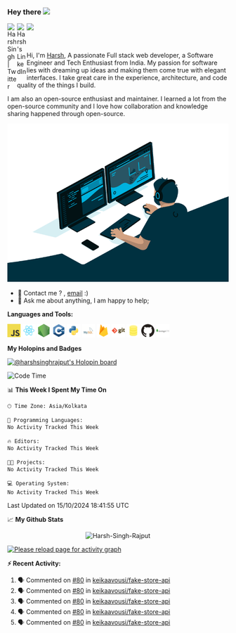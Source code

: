 ### Hey there <img src="https://media.giphy.com/media/hvRJCLFzcasrR4ia7z/giphy.gif" width="25px">
<a href="https://twitter.com/Harsh7902">
  <img align="left" alt="Harsh Singh | Twitter" width="22px" src="https://raw.githubusercontent.com/peterthehan/peterthehan/main/assets/twitter.svg" />
</a>
<a href="https://www.linkedin.com/in/harshsinghrajput/">
  <img align="left" alt="Harsh's LinkedIn" width="22px" src="https://raw.githubusercontent.com/peterthehan/peterthehan/master/assets/linkedin.svg" />
</a>

![](https://visitor-badge.glitch.me/badge?page_id=Harsh-Singh-Rajput.Harsh-Singh-Rajput)

<br />

Hi, I'm [Harsh](https://twitter.com/Harsh7902), A passionate Full stack web developer, a Software Engineer and Tech Enthusiast from India. My passion for software lies with dreaming up ideas and making them come true with elegant interfaces. I take great care in the experience, architecture, and code quality of the things I build.

I am also an open-source enthusiast and maintainer. I learned a lot from the open-source community and I love how collaboration and knowledge sharing happened through open-source.


  <img alt="GIF" src="https://raw.githubusercontent.com/Harsh-Singh-Rajput/Harsh-Singh-Rajput/master/animated.gif" width="720" height="360" />
  
- 💼 Contact me ? , [email](mailto:hs98215479@gmail.com) :)
- 💬 Ask me about anything, I am happy to help;

**Languages and Tools:**  

<code><img height="30" src="https://raw.githubusercontent.com/github/explore/80688e429a7d4ef2fca1e82350fe8e3517d3494d/topics/javascript/javascript.png"></code>
<code><img height="30" src="https://raw.githubusercontent.com/github/explore/80688e429a7d4ef2fca1e82350fe8e3517d3494d/topics/react/react.png"></code>
<code><img height="30" src="https://raw.githubusercontent.com/github/explore/80688e429a7d4ef2fca1e82350fe8e3517d3494d/topics/nodejs/nodejs.png"></code>
<code><img height="30" src="https://raw.githubusercontent.com/github/explore/80688e429a7d4ef2fca1e82350fe8e3517d3494d/topics/cpp/cpp.png"></code>
<code><img height="30" src="https://raw.githubusercontent.com/github/explore/80688e429a7d4ef2fca1e82350fe8e3517d3494d/topics/python/python.png"></code>
<code><img height="30" src="https://raw.githubusercontent.com/github/explore/80688e429a7d4ef2fca1e82350fe8e3517d3494d/topics/mysql/mysql.png"></code>
<code><img height="30" src="https://raw.githubusercontent.com/github/explore/80688e429a7d4ef2fca1e82350fe8e3517d3494d/topics/firebase/firebase.png"></code>
<code><img height="30" src="https://raw.githubusercontent.com/github/explore/80688e429a7d4ef2fca1e82350fe8e3517d3494d/topics/git/git.png"></code>
<code><img height="30" src="https://raw.githubusercontent.com/github/explore/13295c57999765ac9ffa3281942a72ab08b79de2/topics/database/database.png"></code>
<code><img height="30" src="https://raw.githubusercontent.com/github/explore/89bdd9644f44d1b12180fd512b95574fe4c54617/topics/github-api/github-api.png"></code>
<code><img height="30" src="https://raw.githubusercontent.com/github/explore/80688e429a7d4ef2fca1e82350fe8e3517d3494d/topics/mongodb/mongodb.png"></code>

**My Holopins and Badges**

[![@harshsinghrajput's Holopin board](https://holopin.me/harshsinghrajput)](https://holopin.io/@harshsinghrajput)

<!--START_SECTION:waka-->
![Code Time](http://img.shields.io/badge/Code%20Time-342%20hrs%2020%20mins-blue)

📊 **This Week I Spent My Time On** 

```text
🕑︎ Time Zone: Asia/Kolkata

💬 Programming Languages: 
No Activity Tracked This Week

🔥 Editors: 
No Activity Tracked This Week

🐱‍💻 Projects: 
No Activity Tracked This Week

💻 Operating System: 
No Activity Tracked This Week
```


 Last Updated on 15/10/2024 18:41:55 UTC
<!--END_SECTION:waka-->


📈 **My Github Stats**

<p align="center"> <img src="https://github-readme-stats-git-main-harsh-singh-rajput.vercel.app/api?username=Harsh-Singh-Rajput&show_icons=true&theme=gotham" alt="Harsh-Singh-Rajput" />

[![Please reload page for activity graph](https://github-readme-activity-graph.cyclic.app/graph?username=Harsh-Singh-Rajput&custom_title=Harsh's%20Activity%20Graph&theme=react-dark&hide_border=true)](https://github.com/Harsh-Singh-Rajput/github-readme-activity-graph)

**:zap: Recent Activity:**

<!--START_SECTION:activity-->
1. 🗣 Commented on [#80](https://github.com/keikaavousi/fake-store-api/issues/80) in [keikaavousi/fake-store-api](https://github.com/keikaavousi/fake-store-api)
2. 🗣 Commented on [#80](https://github.com/keikaavousi/fake-store-api/issues/80) in [keikaavousi/fake-store-api](https://github.com/keikaavousi/fake-store-api)
3. 🗣 Commented on [#80](https://github.com/keikaavousi/fake-store-api/issues/80) in [keikaavousi/fake-store-api](https://github.com/keikaavousi/fake-store-api)
4. 🗣 Commented on [#80](https://github.com/keikaavousi/fake-store-api/issues/80) in [keikaavousi/fake-store-api](https://github.com/keikaavousi/fake-store-api)
5. 🗣 Commented on [#80](https://github.com/keikaavousi/fake-store-api/issues/80) in [keikaavousi/fake-store-api](https://github.com/keikaavousi/fake-store-api)
<!--END_SECTION:activity-->




